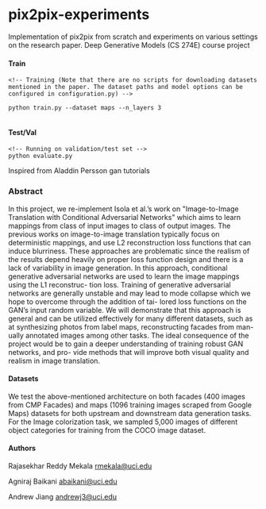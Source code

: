 # pix2pix-experiments
Implementation of pix2pix from scratch and experiments on various settings on the research paper. Deep Generative Models (CS 274E) course project


#### Train
```
<!-- Training (Note that there are no scripts for downloading datasets mentioned in the paper. The dataset paths and model options can be configured in configuration.py) -->

python train.py --dataset maps --n_layers 3


```

#### Test/Val

```
<!-- Running on validation/test set -->
python evaluate.py 
```

Inspired from Aladdin Persson gan tutorials



### Abstract

In this project, we re-implement Isola et al.’s work on "Image-to-Image Translation
with Conditional Adversarial Networks" which aims to learn mappings from class
of input images to class of output images. The previous works on image-to-image
translation typically focus on deterministic mappings, and use L2 reconstruction
loss functions that can induce blurriness. These approaches are problematic since
the realism of the results depend heavily on proper loss function design and there
is a lack of variability in image generation. In this approach, conditional generative
adversarial networks are used to learn the image mappings using the L1 reconstruc-
tion loss. Training of generative adversarial networks are generally unstable and
may lead to mode collapse which we hope to overcome through the addition of tai-
lored loss functions on the GAN’s input random variable. We will demonstrate that
this approach is general and can be utilized effectively for many different datasets,
such as at synthesizing photos from label maps, reconstructing facades from man-
ually annotated images among other tasks. The ideal consequence of the project
would be to gain a deeper understanding of training robust GAN networks, and pro-
vide methods that will improve both visual quality and realism in image translation.


#### Datasets

We test the above-mentioned architecture on both facades (400 images from CMP Facades) and
maps (1096 training images scraped from Google Maps) datasets for both upstream and downstream
data generation tasks. For the Image colorization task, we sampled 5,000 images of different object
categories for training from the COCO image dataset.


#### Authors

Rajasekhar Reddy Mekala
rmekala@uci.edu

Agniraj Baikani
abaikani@uci.edu


Andrew Jiang
andrewj3@uci.edu



